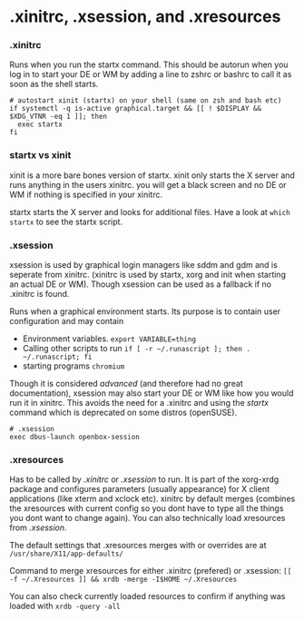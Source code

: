 
# .xinitrc, .xsession, and .xresources
### .xinitrc
Runs when you run the startx command. This should be autorun when you log in to start your DE or WM by adding a line to zshrc or bashrc to call it as soon as the shell starts.
```
# autostart xinit (startx) on your shell (same on zsh and bash etc)
if systemctl -q is-active graphical.target && [[ ! $DISPLAY && $XDG_VTNR -eq 1 ]]; then
  exec startx
fi
```

### startx vs xinit
xinit is a more bare bones version of startx. xinit only starts the X server and runs anything in the users xinitrc. you will get a black screen and no DE or WM if nothing is specified in your xinitrc.

startx starts the X server and looks for additional files. Have a look at ```which startx``` to see the  startx script.

### .xsession
xsession is used by graphical login managers like sddm and gdm and is seperate from xinitrc. (xinitrc is used by startx, xorg and init when starting an actual DE or WM).
Though xsession can be used as a fallback if no .xinitrc is found.

Runs when a graphical environment starts. Its purpose is to contain user configuration and may contain
* Environment variables. ```export VARIABLE=thing```
* Calling other scripts to run ```if [ -r ~/.runascript ]; then . ~/.runascript; fi```
* starting programs ```chromium```

Though it is considered *advanced* (and therefore had no great documentation), xsession may also start your DE or WM like how you would run it in xinitrc. This avoids the need for a .xinitrc and using the *startx* command which is deprecated on some distros (openSUSE).
```
# .xsession
exec dbus-launch openbox-session
```

### .xresources
Has to be called by *.xinitrc* or *.xsession* to run. It is part of the xorg-xrdg package and configures parameters (usually appearance) for X client applications (like xterm and xclock etc).
xinitrc by default merges (combines the xresources with current config so you dont have to type all the things you dont want to change again). You can also technically load xresources from *.xsession*. 

The default settings that .xresources merges with or overrides are at ```/usr/share/X11/app-defaults/```

Command to merge xresources for either .xinitrc (prefered) or .xsession: ```[[ -f ~/.Xresources ]] && xrdb -merge -I$HOME ~/.Xresources```

You can also check currently loaded resources to confirm if anything was loaded with ```xrdb -query -all```   
